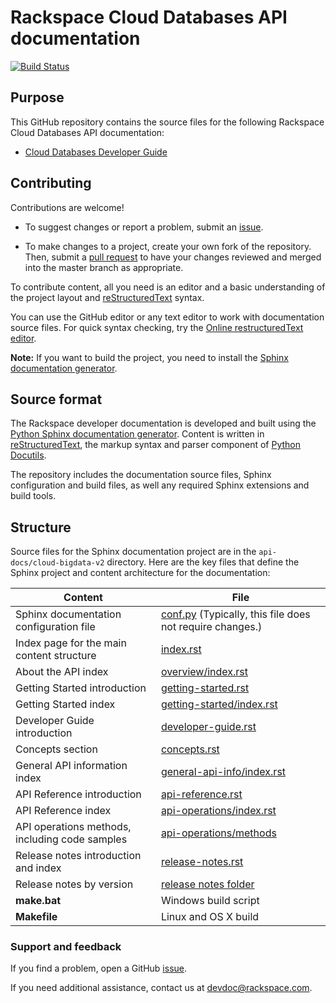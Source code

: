 # Rackspace Cloud Databases API documentation

[![Build Status](https://travis-ci.org/rackerlabs/docs-cloud-big-data.svg?branch=master)](https://travis-ci.org/rackerlabs/docs-cloud-big-data)


## Purpose

This GitHub repository contains the source files for the following Rackspace Cloud Databases API documentation:

* [Cloud Databases Developer Guide](https://developer.rackspace.com/docs/cloud-big-data/v2/developer-guide/)

## Contributing

Contributions are welcome! 

* To suggest changes or report a problem, submit an [issue](https://github.com/rackerlabs/docs-cloud-big-data/issues). 

* To make changes to a project, create your own fork of the repository. Then, submit a [pull 
request](https://github.com/rackerlabs/docs-cloud-big-data/compare?expand=1) to have your changes reviewed 
and merged into the master branch as appropriate.

To contribute content, all you need is an editor and a 
basic understanding of the project layout and [reStructuredText](http://sphinx-doc.org/rest.html) syntax.

You can use the GitHub editor or any text editor to work with documentation source files. For quick syntax checking, try the 
[Online restructuredText editor](http://rst.ninjs.org/). 

**Note:** If you want to build the project, you need to install the [Sphinx documentation generator](http://www.sphinx-doc.org/en/stable/install.html). 

## Source format

The Rackspace developer documentation is developed and built using the [Python Sphinx documentation generator](http://sphinx-doc.org/). Content is 
written in [reStructuredText](http://sphinx-doc.org/rest.html), the markup syntax and parser component of 
[Python Docutils](http://docutils.sourceforge.net/index.html).

The repository includes the documentation source files, 
Sphinx configuration and build files, as well any required Sphinx 
extensions and build tools. 

## Structure

Source files for the Sphinx documentation project are in the ``api-docs/cloud-bigdata-v2`` directory. Here are the key files that define 
the Sphinx project and content architecture for the documentation: 

Content | File
--- | ---
|Sphinx documentation configuration file| [conf.py](https://github.com/rackerlabs/docs-cloud-big-data/blob/master/api-docs/cloud-bigdata-v2/conf.py) (Typically, this file does not require changes.)
|Index page for the main content structure| [index.rst](https://github.com/rackerlabs/docs-cloud-big-data/blob/master/api-docs/cloud-bigdata-v2/index.rst)
|About the API index| [overview/index.rst](https://github.com/rackerlabs/docs-cloud-big-data/blob/master/api-docs/cloud-bigdata-v2/overview/index.rst)
|Getting Started introduction| [getting-started.rst](https://github.com/rackerlabs/docs-cloud-big-data/blob/master/api-docs/cloud-bigdata-v2/getting-started.rst)
|Getting Started index|[getting-started/index.rst](https://github.com/rackerlabs/docs-cloud-big-data/blob/master/api-docs/cloud-bigdata-v2/getting-started/index.rst)
|Developer Guide introduction|[developer-guide.rst](https://github.com/rackerlabs/docs-cloud-big-data/blob/master/api-docs/cloud-bigdata-v2/developer-guide.rst)
|Concepts section| [concepts.rst](https://github.com/rackerlabs/docs-cloud-big-data/blob/master/api-docs/cloud-bigdata-v2/concepts.rst)
|General API information index|[general-api-info/index.rst](https://github.com/rackerlabs/docs-cloud-big-data/blob/master/api-docs/cloud-bigdata-v2/general-api-info/index.rst)
|API Reference introduction|[api-reference.rst](https://github.com/rackerlabs/docs-cloud-big-data/blob/master/api-docs/cloud-bigdata-v2/api-reference.rst)
|API Reference index|[api-operations/index.rst](https://github.com/rackerlabs/docs-cloud-big-data/blob/master/api-docs/cloud-bigdata-v2/api-operations/index.rst)
|API operations methods, including code samples|[api-operations/methods](https://github.com/rackerlabs/docs-cloud-big-data/tree/master/api-docs/cloud-bigdata-v2/api-operations/methods) 
|Release notes introduction and index|[release-notes.rst](https://github.com/rackerlabs/docs-cloud-big-data/blob/master/api-docs/cloud-bigdata-v2/release-notes.rst)
|Release notes by version|[release notes folder](https://github.com/rackerlabs/docs-cloud-big-data/tree/master/api-docs/cloud-bigdata-v2/release-notes)
|**make.bat**|Windows build script
|**Makefile**| Linux and OS X build

### Support and feedback

If you find a problem, open a GitHub [issue](https://github.com/rackerlabs/docs-cloud-big-data/issues).

If you need additional assistance, contact us at [devdoc@rackspace.com](mailto:devdoc@rackspace.com).
